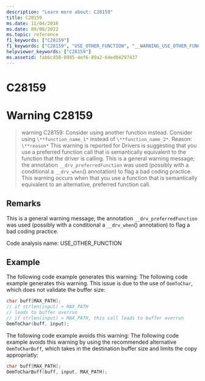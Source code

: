 ```yaml
---
description: "Learn more about: C28159"
title: C28159
ms.date: 11/04/2016
ms.date: 09/08/2022
ms.topic: reference
f1_keywords: ["C28159"]
f1_keywords: ["C28159", "USE_OTHER_FUNCTION", "__WARNING_USE_OTHER_FUNCTION"]
helpviewer_keywords: ["C28159"]
ms.assetid: fab6cd58-0985-4ef6-89a2-64ed04297437
---
```

# C28159
# Warning C28159

> warning C28159: Consider using another function instead.
> Consider using `\**function_name_1*` instead of `\**function_name_2*`. Reason: `\**reason*`
This warning is reported for Drivers is suggesting that you use a preferred function call that is semantically equivalent to the function that the driver is calling. This is a general warning message; the annotation `__drv_preferredFunction` was used (possibly with a conditional a `__drv_when`() annotation) to flag a bad coding practice.
This warning occurs when that you use a function that is semantically equivalent to an alternative, preferred function call. 

## Remarks

This is a general warning message; the annotation `__drv_preferredFunction` was used (possibly with a conditional a `__drv_when`() annotation) to flag a bad coding practice.

Code analysis name: USE_OTHER_FUNCTION

## Example

The following code example generates this warning:
The following code example generates this warning. This issue is due to the use of `OemToChar`, which does not validate the buffer size:

```cpp
char buff[MAX_PATH];
// if strlen(input) > MAX_PATH
// leads to buffer overrun
// if strlen(input) > MAX_PATH, this call leads to buffer overrun
OemToChar(buff, input);
```

The following code example avoids this warning:
The following code example avoids this warning by using the recommended alternative `OemToCharBuff`, which takes in the destination buffer size and limits the copy appropriatly:

```cpp
char buff[MAX_PATH];
OemToCharBuff(buff, input, MAX_PATH);
```
